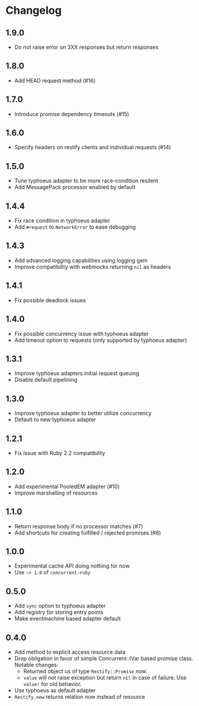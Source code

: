 # Changelog

## 1.9.0

* Do not raise error on 3XX responses but return responses

## 1.8.0

* Add HEAD request method (#16)

## 1.7.0

* Introduce promise dependency timeouts (#15)

## 1.6.0

* Specify headers on restify clients and individual requests (#14)

## 1.5.0

* Tune typhoeus adapter to be more race-condition resilent
* Add MessagePack processor enabled by default

## 1.4.4

* Fix race condition in typhoeus adapter
* Add `#request` to `NetworkError` to ease debugging

## 1.4.3

* Add advanced logging capabilities using logging gem
* Improve compatibility with webmocks returning `nil` as headers

## 1.4.1

* Fix possible deadlock issues

## 1.4.0

* Fix possible concurrency issue with typhoeus adapter
* Add timeout option to requests (only supported by typhoeus adapter)

## 1.3.1

* Improve typhoeus adapters initial request queuing
* Disable default pipelining

## 1.3.0

* Improve typhoeus adapter to better utilize concurrency
* Default to new typhoeus adapter

## 1.2.1

* Fix issue with Ruby 2.2 compatibility

## 1.2.0

* Add experimental PooledEM adapter (#10)
* Improve marshalling of resources

## 1.1.0

* Return response body if no processor matches (#7)
* Add shortcuts for creating fulfilled / rejected promises (#6)

## 1.0.0

* Experimental cache API doing nothing for now
* Use `~> 1.0` of `concurrent-ruby`

## 0.5.0

* Add `sync` option to typhoeus adapter
* Add registry for storing entry points
* Make eventmachine based adapter default

## 0.4.0

* Add method to explicit access resource data
* Drop obligation in favor of simple Concurrent::IVar based promise class.
  Notable changes:
    - Returned object us of type `Restify::Promise` now.
    - `value` will not raise exception but return `nil` in case of failure. Use `value!` for old behavior.
* Use typhoeus as default adapter
* `Restify.new` returns relation now instead of resource
